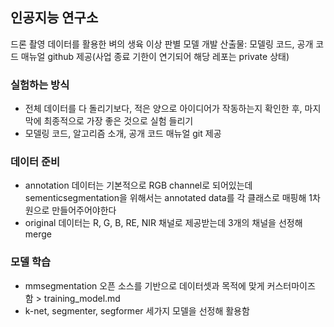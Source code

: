 ## 인공지능 연구소
드론 촬영 데이터를 활용한 벼의 생육 이상 판별 모델 개발
산출물: 모델링 코드, 공개 코드 매뉴얼 github 제공(사업 종료 기한이 연기되어 해당 레포는 private 상태)

### 실험하는 방식
- 전체 데이터를 다 돌리기보다, 적은 양으로 아이디어가 작동하는지 확인한 후, 마지막에 최종적으로 가장 좋은 것으로 실험 들리기
- 모델링 코드, 알고리즘 소개, 공개 코드 매뉴얼 git 제공

### 데이터 준비
- annotation 데이터는 기본적으로 RGB channel로 되어있는데 sementicsegmentation을 위해서는 annotated data를 각 클래스로 매핑해 1차원으로 만들어주어야한다
- original 데이터는 R, G, B, RE, NIR 채널로 제공받는데 3개의 채널을 선정해 merge

### 모델 학습
- mmsegmentation 오픈 소스를 기반으로 데이터셋과 목적에 맞게 커스터마이즈 함 > training_model.md
- k-net, segmenter, segformer 세가지 모델을 선정해 활용함
